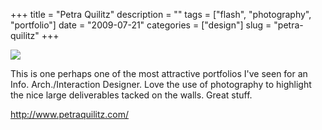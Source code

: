 +++
title = "Petra Quilitz"
description = ""
tags = ["flash", "photography", "portfolio"]
date = "2009-07-21"
categories = ["design"]
slug = "petra-quilitz"
+++


 

  <div id="screens-thumbs" class="clearfix">
    <div class="txt-center" id="design-submission"><a href="http://www.petraquilitz.com/"><img id='bluga-thumbnail-1836' class='bluga-thumbnail large' src='/media/bluga/
wt4a65fcde19e4f_0.jpg'/></a></div>  
  </div>   
<p>This is one perhaps one of the most attractive portfolios I've seen for an Info. Arch./Interaction Designer. Love the use of photography to highlight the nice large deliverables tacked on the walls. Great stuff.</p>
<p><a href="http://www.petraquilitz.com/">http://www.petraquilitz.com/</a></p>




